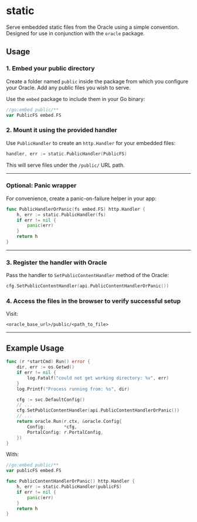 # static

Serve embedded static files from the Oracle using a simple convention.
Designed for use in conjunction with the `oracle` package.

## Usage

### 1. Embed your public directory

Create a folder named `public` inside the package from which you configure your Oracle.
Add any public files you wish to serve.

Use the `embed` package to include them in your Go binary:

```go
//go:embed public/**
var PublicFS embed.FS
```

### 2. Mount it using the provided handler

Use `PublicHandler` to create an `http.Handler` for your embedded files:

```go
handler, err := static.PublicHandler(PublicFS)
```

This will serve files under the `/public/` URL path.

---

### Optional: Panic wrapper

For convenience, create a panic-on-failure helper in your app:

```go
func PublicHandlerOrPanic(fs embed.FS) http.Handler {
    h, err := static.PublicHandler(fs)
    if err != nil {
        panic(err)
    }
    return h
}
```

---

### 3. Register the handler with Oracle

Pass the handler to `SetPublicContentHandler` method of the Oracle:

```go
cfg.SetPublicContentHandler(api.PublicContentHandlerOrPanic())
```

### 4. Access the files in the browser to verify successful setup

Visit:  
```
<oracle_base_url>/public/<path_to_file>
```

---

## Example Usage

```go
func (r *startCmd) Run() error {
	dir, err := os.Getwd()
	if err != nil {
		log.Fatalf("could not get working directory: %v", err)
	}
	log.Printf("Process running from: %s", dir)

	cfg := svc.DefaultConfig()
	// ...
	cfg.SetPublicContentHandler(api.PublicContentHandlerOrPanic())
	// ...
	return oracle.Run(r.ctx, &oracle.Config{
		Config:       *cfg,
		PortalConfig: r.PortalConfig,
	})
}
```

With:

```go
//go:embed public/**
var publicFS embed.FS

func PublicContentHandlerOrPanic() http.Handler {
	h, err := static.PublicHandler(publicFS)
	if err != nil {
		panic(err)
	}
	return h
}
```
